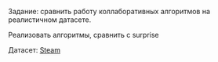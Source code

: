 Задание: сравнить работу коллаборативных алгоритмов на реалистичном датасете.

Реализовать алгоритмы, сравнить с surprise

Датасет: [Steam](https://github.com/kang205/SASRec)
